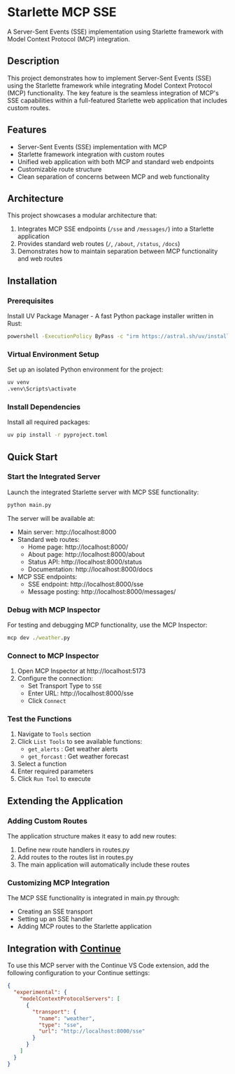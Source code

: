 # Starlette MCP SSE

A Server-Sent Events (SSE) implementation using Starlette framework with Model Context Protocol (MCP) integration.

## Description

This project demonstrates how to implement Server-Sent Events (SSE) using the Starlette framework while integrating Model Context Protocol (MCP) functionality. The key feature is the seamless integration of MCP's SSE capabilities within a full-featured Starlette web application that includes custom routes.

## Features

- Server-Sent Events (SSE) implementation with MCP
- Starlette framework integration with custom routes
- Unified web application with both MCP and standard web endpoints
- Customizable route structure
- Clean separation of concerns between MCP and web functionality

## Architecture

This project showcases a modular architecture that:

1. Integrates MCP SSE endpoints (`/sse` and `/messages/`) into a Starlette application
2. Provides standard web routes (`/`, `/about`, `/status`, `/docs`)
3. Demonstrates how to maintain separation between MCP functionality and web routes

## Installation

### Prerequisites

Install UV Package Manager - A fast Python package installer written in Rust:

```cmd
powershell -ExecutionPolicy ByPass -c "irm https://astral.sh/uv/install.ps1 | iex"
```

### Virtual Environment Setup

Set up an isolated Python environment for the project:

```cmd
uv venv
.venv\Scripts\activate
```

### Install Dependencies

Install all required packages:

```cmd
uv pip install -r pyproject.toml
```

## Quick Start

### Start the Integrated Server

Launch the integrated Starlette server with MCP SSE functionality:

```cmd
python main.py
```

The server will be available at:

- Main server: http://localhost:8000
- Standard web routes:
  - Home page: http://localhost:8000/
  - About page: http://localhost:8000/about
  - Status API: http://localhost:8000/status
  - Documentation: http://localhost:8000/docs
- MCP SSE endpoints:
  - SSE endpoint: http://localhost:8000/sse
  - Message posting: http://localhost:8000/messages/

### Debug with MCP Inspector

For testing and debugging MCP functionality, use the MCP Inspector:

```cmd
mcp dev ./weather.py
```

### Connect to MCP Inspector

1. Open MCP Inspector at http://localhost:5173
2. Configure the connection:
   - Set Transport Type to `SSE`
   - Enter URL: http://localhost:8000/sse
   - Click `Connect`

### Test the Functions

1. Navigate to `Tools` section
2. Click `List Tools` to see available functions:
   - `get_alerts` : Get weather alerts
   - `get_forcast` : Get weather forecast
3. Select a function
4. Enter required parameters
5. Click `Run Tool` to execute

## Extending the Application

### Adding Custom Routes

The application structure makes it easy to add new routes:

1. Define new route handlers in routes.py
2. Add routes to the routes list in routes.py
3. The main application will automatically include these routes

### Customizing MCP Integration

The MCP SSE functionality is integrated in main.py through:

- Creating an SSE transport
- Setting up an SSE handler
- Adding MCP routes to the Starlette application

## Integration with [Continue](https://www.continue.dev/)

To use this MCP server with the Continue VS Code extension, add the following configuration to your Continue settings:

```json
{
  "experimental": {
    "modelContextProtocolServers": [
      {
        "transport": {
          "name": "weather",
          "type": "sse",
          "url": "http://localhost:8000/sse"
        }
      }
    ]
  }
}
```
